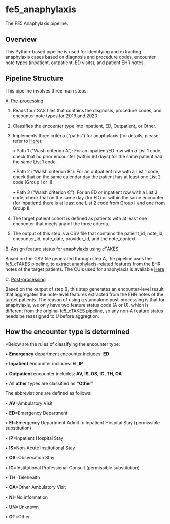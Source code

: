 # fe5_anaphylaxis
The FE5 Anaphylaxis pipeline.

## Overview
This Python-based pipeline is used for identifying and extracting anaphylaxis cases based on diagnosis and procedure codes, encounter note types (inpatient, outpatient, ED visits), and patient EHR notes.

## Pipeline Structure
This pipeline involves three main steps:

A. [Pre-processing](./anaphylaxis_preprocessing.ipynb)

1. Reads four SAS files that contains the disgnosis, procedure codes, and encounter note types for 2019 and 2020
2. Classifies the encounter type into Inpatient, ED, Outpatient, or Other.
3. Implements three criteria (“paths”) for anaphylaxis (for details, please refer to [Here](./Cohort%20identification%20of%20potential%20anaphylaxis%20events.pdf)):

    • Path 1 (“Wash criterion A”): For an inpatient/ED row with a List 1 code, check that no prior encounter (within 60 days) for the same patient had the same List 1 code.
   
    • Path 2 (“Walsh criterion B”): For an outpatient row with a List 1 code, check that on the same calendar day the patient has at least one List 2 code (Group I or II).
   
    • Path 3 (“Walsh criterion C”): For an ED or inpatient row with a List 3 code, check that on the same day (for ED) or within the same encounter (for inpatient) there is at least one List 2 code from Group I and one from Group II.
4. The target patient cohort is defined as patients with at least one encounter that meets any of the three criteria.
5. The output of this step is a CSV file that contains the patient_id, note_id, encounter_id, note_date, provider_id, and the note_context

B. [Assign feature status for anaphylaxis using cTAKES](./fe5_cTAKES)

Based on the CSV file generated through step A, the pipeline uses the [fe5_cTAKES pipeline](https://github.com/YLab-Open/fe5_cTAKES/tree/main), to extract anaphylaxis-related features from the EHR notes of the target patients. The CUIs used for anaphylaxis is available [Here](./CUI/anaphylaxis_umls_cui_clean.txt)

C. [Post-processing](./anaphylaxis_postprocessing.ipynb)

Based on the output of step B, this step generates an encounter-level result that aggregates the note-level features extracted from the EHR notes of the target patients. The reason of using a standalone post-processing is that for anaphylaxis, we only have two feature status code (A or U), which is different from the original fe5_cTAKES pipeline, so any non-A feature status needs be reassigned to U before aggregtion.

## How the encounter type is determined
*Below are the rules of classifying the encounter type:

• **Emergency** department encounter includes: **ED**

• **Inpatient** encounter includes: **EI, IP**

• **Outpatient** encounter includes: **AV, IS, OS, IC, TH, OA**

• All **other** types are classified as **"Other"**

The abbreviations are defined as follows:

• **AV**=Ambulatory  Visit

• **ED**=Emergency  Department

• **EI**=Emergency  Department  Admit  to  Inpatient  Hospital  Stay  (permissible  substitution)

• **IP**=Inpatient  Hospital  Stay

• **IS**=Non-Acute  Institutional  Stay

• **OS**=Observation  Stay

• **IC**=Institutional  Professional  Consult  (permissible  substitution)

• **TH**=Telehealth

• **OA**=Other  Ambulatory  Visit

• **NI**=No  information

• **UN**=Unknown

• **OT**=Other
